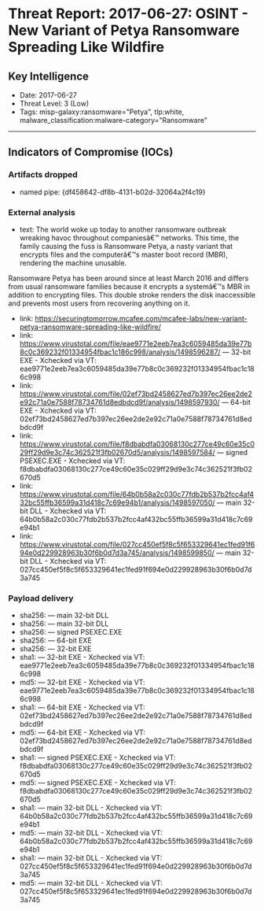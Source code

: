 # Threat Report: 2017-06-27: OSINT - New Variant of Petya Ransomware Spreading Like Wildfire


## Key Intelligence
* Date: 2017-06-27
* Threat Level: 3 (Low)
* Tags: misp-galaxy:ransomware="Petya", tlp:white, malware_classification:malware-category="Ransomware"

---

## Indicators of Compromise (IOCs)
### Artifacts dropped
* named pipe: {df458642-df8b-4131-b02d-32064a2f4c19}

### External analysis
* text: The world woke up today to another ransomware outbreak wreaking havoc throughout companiesâ€™ networks. This time, the family causing the fuss is Ransomware Petya, a nasty variant that encrypts files and the computerâ€™s master boot record (MBR), rendering the machine unusable.

Ransomware Petya has been around since at least March 2016 and differs from usual ransomware families because it encrypts a systemâ€™s MBR in addition to encrypting files. This double stroke renders the disk inaccessible and prevents most users from recovering anything on it.
* link: https://securingtomorrow.mcafee.com/mcafee-labs/new-variant-petya-ransomware-spreading-like-wildfire/
* link: https://www.virustotal.com/file/eae9771e2eeb7ea3c6059485da39e77b8c0c369232f01334954fbac1c186c998/analysis/1498596287/ — 32-bit EXE - Xchecked via VT: eae9771e2eeb7ea3c6059485da39e77b8c0c369232f01334954fbac1c186c998
* link: https://www.virustotal.com/file/02ef73bd2458627ed7b397ec26ee2de2e92c71a0e7588f78734761d8edbdcd9f/analysis/1498597930/ — 64-bit EXE - Xchecked via VT: 02ef73bd2458627ed7b397ec26ee2de2e92c71a0e7588f78734761d8edbdcd9f
* link: https://www.virustotal.com/file/f8dbabdfa03068130c277ce49c60e35c029ff29d9e3c74c362521f3fb02670d5/analysis/1498597584/ — signed PSEXEC.EXE - Xchecked via VT: f8dbabdfa03068130c277ce49c60e35c029ff29d9e3c74c362521f3fb02670d5
* link: https://www.virustotal.com/file/64b0b58a2c030c77fdb2b537b2fcc4af432bc55ffb36599a31d418c7c69e94b1/analysis/1498597050/ — main 32-bit DLL - Xchecked via VT: 64b0b58a2c030c77fdb2b537b2fcc4af432bc55ffb36599a31d418c7c69e94b1
* link: https://www.virustotal.com/file/027cc450ef5f8c5f653329641ec1fed91f694e0d229928963b30f6b0d7d3a745/analysis/1498599850/ — main 32-bit DLL - Xchecked via VT: 027cc450ef5f8c5f653329641ec1fed91f694e0d229928963b30f6b0d7d3a745

### Payload delivery
* sha256: <sha256> — main 32-bit DLL
* sha256: <sha256> — main 32-bit DLL
* sha256: <sha256> — signed PSEXEC.EXE
* sha256: <sha256> — 64-bit EXE
* sha256: <sha256> — 32-bit EXE
* sha1: <sha1> — 32-bit EXE - Xchecked via VT: eae9771e2eeb7ea3c6059485da39e77b8c0c369232f01334954fbac1c186c998
* md5: <md5> — 32-bit EXE - Xchecked via VT: eae9771e2eeb7ea3c6059485da39e77b8c0c369232f01334954fbac1c186c998
* sha1: <sha1> — 64-bit EXE - Xchecked via VT: 02ef73bd2458627ed7b397ec26ee2de2e92c71a0e7588f78734761d8edbdcd9f
* md5: <md5> — 64-bit EXE - Xchecked via VT: 02ef73bd2458627ed7b397ec26ee2de2e92c71a0e7588f78734761d8edbdcd9f
* sha1: <sha1> — signed PSEXEC.EXE - Xchecked via VT: f8dbabdfa03068130c277ce49c60e35c029ff29d9e3c74c362521f3fb02670d5
* md5: <md5> — signed PSEXEC.EXE - Xchecked via VT: f8dbabdfa03068130c277ce49c60e35c029ff29d9e3c74c362521f3fb02670d5
* sha1: <sha1> — main 32-bit DLL - Xchecked via VT: 64b0b58a2c030c77fdb2b537b2fcc4af432bc55ffb36599a31d418c7c69e94b1
* md5: <md5> — main 32-bit DLL - Xchecked via VT: 64b0b58a2c030c77fdb2b537b2fcc4af432bc55ffb36599a31d418c7c69e94b1
* sha1: <sha1> — main 32-bit DLL - Xchecked via VT: 027cc450ef5f8c5f653329641ec1fed91f694e0d229928963b30f6b0d7d3a745
* md5: <md5> — main 32-bit DLL - Xchecked via VT: 027cc450ef5f8c5f653329641ec1fed91f694e0d229928963b30f6b0d7d3a745
